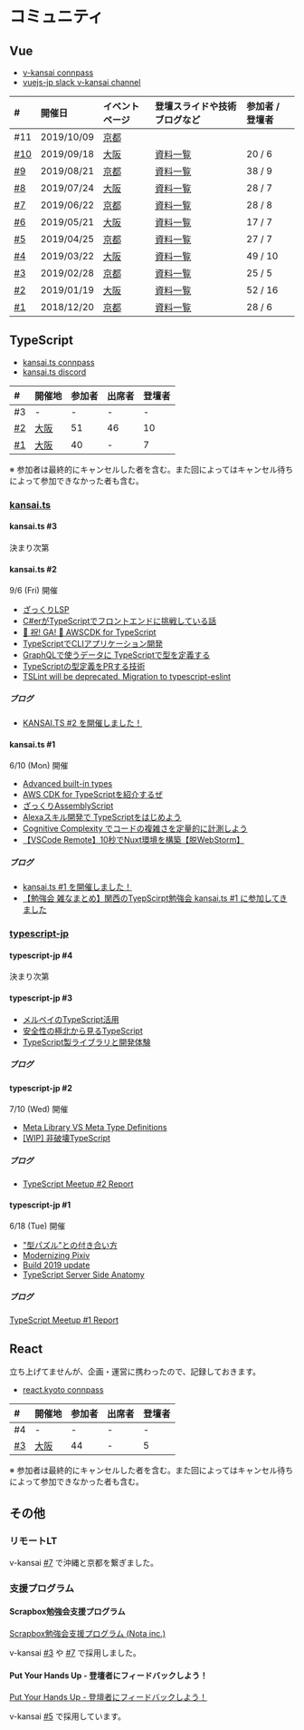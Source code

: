 # コミュニティ

## Vue

- [v-kansai connpass](https://vuekansai.connpass.com/)
- [vuejs-jp slack v-kansai channel](https://vuejs-jp.slack.com/)

| # | 開催日 | イベントページ | 登壇スライドや技術ブログなど | 参加者 / 登壇者 |
|:---|:---|:---|:---|:---|
| #11 | 2019/10/09 | [京都](https://vuekansai.connpass.com/event/144194/) | | |
| [#10](https://webneko.dev/posts/enter-the-v-kansai-10-in-osaka) | 2019/09/18 | [大阪](https://vuekansai.connpass.com/event/143861/) | [資料一覧](https://nekohack.github.io/v-kansai/event/#v-kansai-10) | 20 / 6 |
| [#9](https://webneko.dev/posts/enter-the-v-kansai-9-with-fjug-osaka) | 2019/08/21 | [京都](https://vuekansai.connpass.com/event/137411/) | [資料一覧](https://nekohack.github.io/v-kansai/event/#v-kansai-9) | 38 / 9 |
| [#8](https://webneko.dev/posts/enter-the-v-kansai-8-in-osaka) | 2019/07/24 | [大阪](https://vuekansai.connpass.com/event/136514/) | [資料一覧](https://nekohack.github.io/v-kansai/event/#v-kansai-8) | 28 / 7 |
| [#7](https://webneko.dev/posts/enter-the-v-kansai-7-in-kyoto) | 2019/06/22 | [京都](https://vuekansai.connpass.com/event/127057/) | [資料一覧](https://nekohack.github.io/v-kansai/event/#v-kansai-7) | 28 / 8 |
| [#6](https://webneko.dev/posts/enter-the-v-kansai-6-with-monaca-ug-osaka) | 2019/05/21 | [大阪](https://vuekansai.connpass.com/event/126754/) | [資料一覧](https://nekohack.github.io/v-kansai/event/#v-kansai-6) | 17 / 7 |
| [#5](https://webneko.dev/posts/enter-the-final-v-kansai-of-the-heisei-period) | 2019/04/25 | [京都](https://vuekansai.connpass.com/event/122664/) | [資料一覧](https://nekohack.github.io/v-kansai/event/#v-kansai-5) | 27 / 7 |
| [#4](https://webneko.dev/posts/enter-the-fourth-v-kansai-vue-js-nuxt-meetup-in-osaka) | 2019/03/22 | [大阪](https://vuekansai.connpass.com/event/121581/) | [資料一覧](https://nekohack.github.io/v-kansai/event/#v-kansai-4) | 49 / 10 |
| [#3](https://webneko.dev/posts/enter-the-third-v-kansai-vue-js-nuxt-meetup-in-kyoto) | 2019/02/28 | [京都](https://vuekansai.connpass.com/event/114795/) | [資料一覧](https://nekohack.github.io/v-kansai/event/#v-kansai-3) | 25 / 5 |
| [#2](https://webneko.dev/posts/enter-the-second-vue-js-nuxt-meetup-in-osaka) | 2019/01/19 | [大阪](https://vuekansai.connpass.com/event/112900/) | [資料一覧](https://nekohack.github.io/v-kansai/event/#v-kansai-2) | 52 / 16 |
| [#1](https://webneko.dev/posts/enter-the-first-vue-js-nuxt-meetup-in-kyoto) | 2018/12/20 | [京都](https://vuekansai.connpass.com/event/110542/) | [資料一覧](https://nekohack.github.io/v-kansai/event/#v-kansai-1) | 28 / 6 |

## TypeScript

- [kansai.ts connpass](https://kansaits.connpass.com/)
- [kansai.ts discord](https://discord.gg/AJPs2Uh)

| # | 開催地 | 参加者 | 出席者 | 登壇者 |
|:---|:---|:---|:---|:---|
| #3 | - | - | - | - |
| [#2](https://webneko.dev/posts/enter-the-kansai-ts-2-in-osaka) | [大阪](https://kansaits.connpass.com/event/131541/) | 51| 46 | 10 |
| [#1](https://webneko.dev/posts/enter-the-kansai-ts-1-in-osaka) | [大阪](https://kansaits.connpass.com/event/130120/) | 40 | - | 7 |

※ 参加者は最終的にキャンセルした者を含む。また回によってはキャンセル待ちによって参加できなかった者も含む。

### [kansai.ts](https://kansaits.connpass.com/)

#### kansai.ts #3

決まり次第

#### kansai.ts #2

9/6 (Fri) 開催

- [ざっくりLSP](https://scrapbox.io/mrsekut-p/%E3%81%96%E3%81%A3%E3%81%8F%E3%82%8ALSP)
- [C#erがTypeScriptでフロントエンドに挑戦している話](https://speakerdeck.com/masui_masanori/c-number-ergatypescriptdehurontoendonitiao-zhan-siteiruhua)
- [🎉 祝! GA! 🎉 AWSCDK for TypeScript](https://docs.google.com/presentation/d/18vgUTXzcF6eofp3uLd-ZVmcaKsEYkTS-QjWQLXxCwBc/edit#slide=id.g5faa9da147_1_0)
- [TypeScriptでCLIアプリケーション開発](https://www.slideshare.net/ShutoSuzuki/typescriptcli)
- [GraphQLで使うデータに TypeScriptで型を定義する](https://speakerdeck.com/kamiyam/graphqldeshi-udetani-typescriptdexing-woding-yi-suru)
- [TypeScriptの型定義をPRする技術](https://speakerdeck.com/ypresto/typescriptfalsexing-ding-yi-woprsuruji-shu)
- [TSLint will be deprecated. Migration to typescript-eslint](https://speakerdeck.com/masashi/number-kansaits-2)

##### ブログ
- [KANSAI.TS #2 を開催しました！](https://webneko.dev/posts/enter-the-kansai-ts-2-in-osaka)

#### kansai.ts #1

6/10 (Mon) 開催

- [Advanced built-in types](https://speakerdeck.com/masashi/number-kansaits-1/)
- [AWS CDK for TypeScriptを紹介するぜ](https://master.d1r9qwzhk27es2.amplifyapp.com/)
- [ざっくりAssemblyScript](https://scrapbox.io/mrsekut-p/%E3%81%96%E3%81%A3%E3%81%8F%E3%82%8AAssemblyScript)
- [Alexaスキル開発で TypeScriptをはじめよう](https://speakerdeck.com/hideokamoto/kansaits01)
- [Cognitive Complexity でコードの複雑さを定量的に計測しよう](https://www.slideshare.net/ShutoSuzuki/cognitive-complexity-149117241)
- [【VSCode Remote】10秒でNuxt環境を構築【脱WebStorm】](https://qiita.com/relu/items/defde8de8c4d21af662f)

##### ブログ
- [kansai.ts #1 を開催しました！](https://webneko.dev/posts/enter-the-kansai-ts-1-in-osaka)
- [【勉強会 雑なまとめ】関西のTyepScirpt勉強会 kansai.ts #1 に参加してきました](https://nkgr.hatenablog.com/entry/2019/06/10/213500)

### [typescript-jp](https://typescript-jp.connpass.com/)

#### typescript-jp #4

決まり次第

#### typescript-jp #3

- [メルペイのTypeScript活用](https://drive.google.com/file/d/1HdRAzv_Mq24gTRz6WHC13sRASaF2O9Rw/view)
- [安全性の極北から見るTypeScript](https://speakerdeck.com/uhyo/an-quan-xing-falseji-bei-karajian-rutypescript)
- [TypeScript製ライブラリと開発体験](https://akito0107.github.io/slides/#slide=1)

##### ブログ

#### typescript-jp #2

7/10 (Wed) 開催

- [Meta Library VS Meta Type Definitions](https://speakerdeck.com/takefumiyoshii/meta-library-vs-meta-type-definitions)
- [[WIP] 非破壊TypeScript](https://gist.github.com/mizchi/1b5c45b50ca0df3e78d9f7697c336ecc)

##### ブログ
- [TypeScript Meetup #2 Report](https://typescript-jp.dev/meetup-002-report/)

#### typescript-jp #1

6/18 (Tue) 開催

- ["型パズル"との付き合い方](https://talks.leko.jp/type-puzzle-world/#0)
- [Modernizing Pixiv](https://docs.google.com/presentation/d/e/2PACX-1vQck4DKc3GBrfDU_LJYRwuBAaRBlFTgJD2_k523Ximoi5juNRIX6TrjRF5zR4A6xQ6czlBLudgu4qHO/pub?slide=id.p)
- [Build 2019 update](https://www.slideshare.net/KenichiroNakamura/typescript-meetup-1-build-2019-update)
- [TypeScript Server Side Anatomy](https://quramy.github.io/tsjp-resources/#slide=1)

##### ブログ
[TypeScript Meetup #1 Report](https://typescript-jp.dev/meetup-001-report/)

## React

立ち上げてませんが、企画・運営に携わったので、記録しておきます。

- [react.kyoto connpass](https://react-kyoto.connpass.com/)

| # | 開催地 | 参加者 | 出席者 | 登壇者 |
|:---|:---|:---|:---|:---|
| #4 | - | - | - | - |
| [#3](https://webneko.dev/posts/enter-the-react-kyoto-v0-3-0) | [大阪](https://react-kyoto.connpass.com/event/137847/) | 44 | - | 5 |

※ 参加者は最終的にキャンセルした者を含む。また回によってはキャンセル待ちによって参加できなかった者も含む。

## その他

### リモートLT

v-kansai [#7](https://webneko.dev/posts/enter-the-v-kansai-7-in-kyoto) で沖縄と京都を繋ぎました。

### 支援プログラム

#### Scrapbox勉強会支援プログラム

[Scrapbox勉強会支援プログラム (Nota inc.)](https://scrapbox.io/study-group-support/)

v-kansai [#3](https://webneko.dev/posts/enter-the-third-v-kansai-vue-js-nuxt-meetup-in-kyoto) や [#7](https://webneko.dev/posts/enter-the-v-kansai-7-in-kyoto) で採用しました。

#### Put Your Hands Up - 登壇者にフィードバックしよう！

[Put Your Hands Up - 登壇者にフィードバックしよう！](https://pyhu.nkgr.app/)

v-kansai [#5](https://webneko.dev/posts/enter-the-final-v-kansai-of-the-heisei-period) で採用しています。
